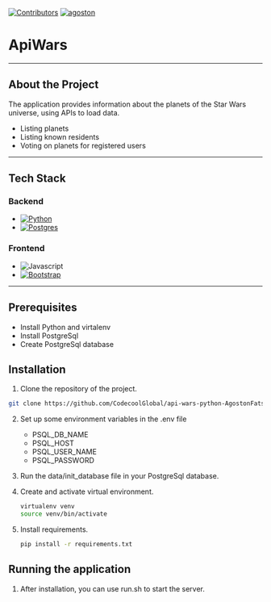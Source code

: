<a name="readme-top"></a>

[![Contributors][contributors-shield]][contributors-url]
[![agoston][agoston-linkedin-shield]][agoston-linkedin-url]

# ApiWars

---

## About the Project
The application provides information about the planets of the Star Wars universe, using APIs to load data.

* Listing planets
* Listing known residents
* Voting on planets for registered users


---
## Tech Stack

### Backend
* [![Python][Python]][Python-url]
* [![Postgres][PostgreSQL]][postgres-url]

### Frontend

* ![Javascript][Javascript]
* [![Bootstrap][Bootstrap]][Bootstrap-url]

---

## Prerequisites

* Install Python and virtalenv
* Install PostgreSql
* Create PostgreSql database

## Installation

1. Clone the repository of the project.

```bash
git clone https://github.com/CodecoolGlobal/api-wars-python-AgostonFatsar
```

2. Set up some environment variables in the .env file
    - PSQL_DB_NAME
    - PSQL_HOST
    - PSQL_USER_NAME
    - PSQL_PASSWORD


3. Run the data/init_database file in your PostgreSql database.


4. Create and activate virtual environment.

    ```bash
    virtualenv venv
    source venv/bin/activate
    ```

5. Install requirements.

    ```bash
    pip install -r requirements.txt
    ```


## Running the application

1. After installation, you can use run.sh to start the server.


[contributors-shield]: https://img.shields.io/github/contributors/CodecoolGlobal/api-wars-python-AgostonFatsar.svg?style=for-the-badge
[contributors-url]: https://github.com/CodecoolGlobal/api-wars-python-AgostonFatsar/graphs/contributors
[agoston-linkedin-shield]: https://img.shields.io/badge/-Fatsar_Ágoston-black.svg?style=for-the-badge&logo=linkedin&colorB=555
[agoston-linkedin-url]: https://www.linkedin.com/in/agoston-fatsar/


[Python]: https://img.shields.io/badge/Python-3776AB?style=for-the-badge&logo=python&logoColor=white
[Python-url]: https://www.python.org

[Bootstrap]: https://img.shields.io/badge/Bootstrap-563D7C?style=for-the-badge&logo=bootstrap&logoColor=white
[Bootstrap-url]: https://getbootstrap.com

[PostgreSQL]: https://img.shields.io/badge/Postgresql-20232A?style=for-the-badge&logo=postgresql
[postgres-url]:https://postgresql.org

[Javascript]: https://img.shields.io/badge/JavaScript-F7DF1E?style=for-the-badge&logo=javascript&logoColor=black

